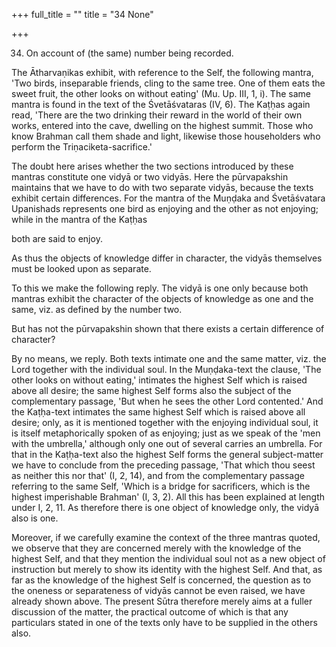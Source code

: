 +++
full_title = ""
title = "34 None"

+++


34. On account of (the same) number being recorded.

The Ātharvaṇikas exhibit, with reference to the Self, the following mantra, 'Two birds, inseparable friends, cling to the same tree. One of them eats the sweet fruit, the other looks on without eating' (Mu. Up. III, 1, i). The same mantra is found in the text of the Śvetāśvataras (IV, 6). The Kaṭḥas again read, 'There are the two drinking their reward in the world of their own works, entered into the cave, dwelling on the highest summit. Those who know Brahman call them shade and light, likewise those householders who perform the Triṇaciketa-sacrifice.'

The doubt here arises whether the two sections introduced by these mantras constitute one vidyā or two vidyās. Here the pūrvapakshin maintains that we have to do with two separate vidyās, because the texts exhibit certain differences. For the mantra of the Muṇḍaka and Śvetāśvatara Upanishads represents one bird as enjoying and the other as not enjoying; while in the mantra of the Kaṭḥas

both are said to enjoy.

As thus the objects of knowledge differ in character, the vidyās themselves must be looked upon as separate.

To this we make the following reply. The vidyā is one only because both mantras exhibit the character of the objects of knowledge as one and the same, viz. as defined by the number two.

But has not the pūrvapakshin shown that there exists a certain difference of character?

By no means, we reply. Both texts intimate one and the same matter, viz. the Lord together with the individual soul. In the Muṇḍaka-text the clause, 'The other looks on without eating,' intimates the highest Self which is raised above all desire; the same highest Self forms also the subject of the complementary passage, 'But when he sees the other Lord contented.' And the Kaṭḥa-text intimates the same highest Self which is raised above all desire; only, as it is mentioned together with the enjoying individual soul, it is itself metaphorically spoken of as enjoying; just as we speak of the 'men with the umbrella,' although only one out of several carries an umbrella. For that in the Kaṭḥa-text also the highest Self forms the general subject-matter we have to conclude from the preceding passage, 'That which thou seest as neither this nor that' (I, 2, 14), and from the complementary passage referring to the same Self, 'Which is a bridge for sacrificers, which is the highest imperishable Brahman' (I, 3, 2). All this has been explained at length under I, 2, 11. As therefore there is one object of knowledge only, the vidyā also is one.

Moreover, if we carefully examine the context of the three mantras quoted, we observe that they are concerned merely with the knowledge of the highest Self, and that they mention the individual soul not as a new object of instruction but merely to show its identity with the highest Self. And that, as far as the knowledge of the highest Self is concerned, the question as to the oneness or separateness of vidyās cannot be even raised, we have already shown above. The present Sūtra therefore merely aims at a fuller discussion of the matter, the practical outcome of which is that any particulars stated in one of the texts only have to be supplied in the others also.

[^fn_153]: 240:1 I.e. a sacrifice lasting four days, called Jāmadagnya, because first offered by Jamadagni. Cp. Taitt. Saṁh. VII, 1, 9.